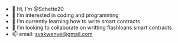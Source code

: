 - 👋 Hi, I’m @Schette20
- 👀 I’m interested in coding and programming
- 🌱 I’m currently learning how to write smart contracts
- 💞️ I’m looking to collaborate on writting flashloans smart contracts
- 📫 email: svakwenye@gmail.com

<!---
Schette20/Schette20 is a ✨ special ✨ repository because its `README.md` (this file) appears on your GitHub profile.
You can click the Preview link to take a look at your changes.
--->
